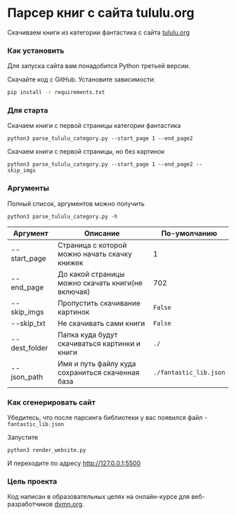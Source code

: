 # Парсер книг с сайта tululu.org

Скачиваем книги из категории фантастика с сайта [tululu.org](https://tululu.org/l55/)

### Как установить

Для запуска сайта вам понадобится Python третьей версии.

Скачайте код с GitHub. Установите зависимости:

```sh
pip install -r requirements.txt
```

### Для старта

Скачаем книги с первой страницы категории фантастика
```shell script
python3 parse_tululu_category.py --start_page 1 --end_page2
```

Скачаем книги с первой страницы, но без картинок
```shell script
python3 parse_tululu_category.py --start_page 1 --end_page2 --skip_imgs
```

### Аргументы

Полный список, аргументов можно получить

```shell script
python3 parse_tululu_category.py -h
```


| Аргумент      | Описание      | По-умолчанию  |
| ------------- |-------------| -----|
| --start_page  | Страница с которой можно начать скачку книжек | 1 |
| --end_page      | До какой страницы можно скачать книги(не включая) |   702 |
| --skip_imgs | Пропустить скачивание картинок |  `False` |
| --skip_txt | Не скачивать сами книги | `False` |
| --dest_folder  | Папка куда будут скачиваться картинки и книги | `./` |
| --json_path   | Имя и путь файлу куда сохраниться скаченная база | `./fantastic_lib.json` |


### Как сгенерировать сайт

Убедитесь, что после парсинга библиотеки у вас появился файл -  `fantastic_lib.json`

Запустите
```shell script
python3 render_website.py
```

И переходите по адресу http://127.0.0.1:5500


### Цель проекта

Код написан в образовательных целях на онлайн-курсе для веб-разработчиков [dvmn.org](https://dvmn.org/).